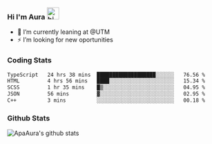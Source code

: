 ### Hi I'm Aura <img src="https://user-images.githubusercontent.com/1303154/88677602-1635ba80-d120-11ea-84d8-d263ba5fc3c0.gif" width="28px" alt="hi">

- 🔭 I’m currently leaning at @UTM
- ⚡ I’m looking for new oportunities


### Coding Stats

<!--START_SECTION:waka-->

```txt
TypeScript   24 hrs 38 mins  ███████████████████░░░░░░   76.56 %
HTML         4 hrs 56 mins   ████░░░░░░░░░░░░░░░░░░░░░   15.34 %
SCSS         1 hr 35 mins    █▒░░░░░░░░░░░░░░░░░░░░░░░   04.95 %
JSON         56 mins         ▓░░░░░░░░░░░░░░░░░░░░░░░░   02.95 %
C++          3 mins          ░░░░░░░░░░░░░░░░░░░░░░░░░   00.18 %
```

<!--END_SECTION:waka-->

### Github Stats

![ApaAura's github stats](https://github-readme-stats.vercel.app/api?username=ApaAura&count_private=true&theme=tokyonight&hide=contribs,prs)
